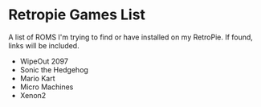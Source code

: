 # Retropie Games List
A list of ROMS I'm trying to find or have installed on my RetroPie. If found, links will be included.

<ul>
  <li>WipeOut 2097</li>
  <li>Sonic the Hedgehog</li>
  <li>Mario Kart</li>
  <li>Micro Machines</li>
  <li>Xenon2</li>
</ul>
  

